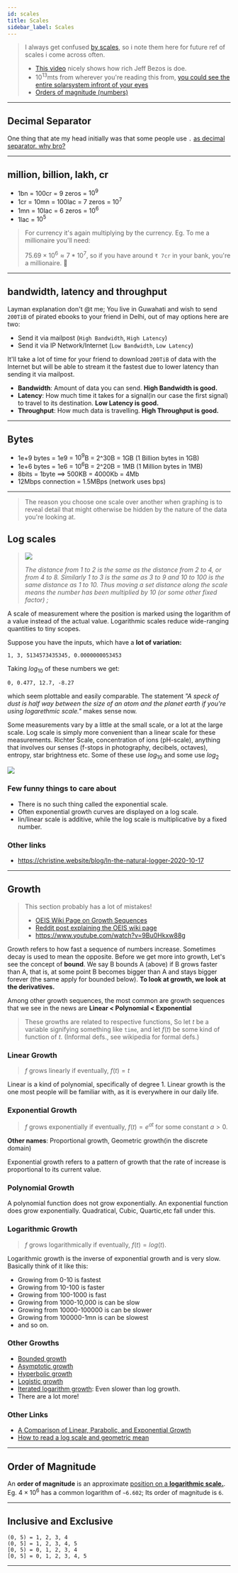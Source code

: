```yaml
---
id: scales
title: Scales
sidebar_label: Scales
---
```


> I always get confused [by scales](https://en.wikipedia.org/wiki/Scale), so i note them here for future ref of scales i come across often.
>
> - [This video](https://www.youtube.com/watch?v=qSOVBiEotaw) nicely shows how rich Jeff Bezos is doe.
> - $10^{13}$mts from wherever you're reading this from, [you could see the entire solarsystem infront of your eyes](https://www.youtube.com/watch?v=0fKBhvDjuy0)
> - [Orders of magnitude (numbers)](<https://en.wikipedia.org/wiki/Orders_of_magnitude_(numbers)>)

---

## Decimal Separator

One thing that ate my head initially was that some people use `.` [as decimal separator. why bro?](https://en.wikipedia.org/wiki/Decimal_separator)

---

## million, billion, lakh, cr

- 1bn = 100cr = 9 zeros = $10^9$
- 1cr = 10mn = 100lac = 7 zeros = $10^7$
- 1mn = 10lac = 6 zeros = $10^6$
- 1lac = $10^5$

> For currency it's again multiplying by the currency. Eg. To me a millionaire you'll need:
>
> $75.69 \times 10^6 \approx 7*10^7$, so if you have around `₹ 7cr` in your bank, you're a millionaire. 🤑

---

## bandwidth, latency and throughput

Layman explanation don't @t me; You live in Guwahati and wish to send `200TiB` of pirated ebooks to your friend in Delhi, out of may options here are two:

- Send it via mailpost (`High Bandwidth`, `High Latency`)
- Send it via IP Network/Internet (`Low Bandwidth`, `Low Latency`)

It'll take a lot of time for your friend to download `200TiB` of data with the Internet but will be able to stream it the fastest due to lower latency than sending it via mailpost.

- **Bandwidth**: Amount of data you can send. **High Bandwidth is good.**
- **Latency**: How much time it takes for a signal(in our case the first signal) to travel to its destination. **Low Latency is good.**
- **Throughput**: How much data is travelling. **High Throughput is good.**

---

## Bytes

- 1e+9 bytes = 1e9 = $10^9$B = 2^30B = 1GB (1 Billion bytes in 1GB)
- 1e+6 bytes = 1e6 = $10^6$B = 2^20B = 1MB (1 Million bytes in 1MB)
- 8bits = 1byte $\implies$ 500KB = 4000Kb = 4Mb
- 12Mbps connection = 1.5MBps (network uses bps)

---

> The reason you choose one scale over another when graphing is to reveal detail that might otherwise be hidden by the nature of the data you're looking at.

## Log scales


> ![](/img/logscale.png)
>
> _The distance from 1 to 2 is the same as the distance from 2 to 4, or from 4 to 8. Similarly 1 to 3 is the same as 3 to 9 and 10 to 100 is the same distance as 1 to 10. Thus moving a set distance along the scale means the number has been multiplied by 10 (or some other fixed factor) ;_

A scale of measurement where the position is marked using the logarithm of a value instead of the actual value. Logarithmic scales reduce wide-ranging quantities to tiny scopes.

Suppose you have the inputs, which have a **lot of variation:**

```
1, 3, 5134573435345, 0.0000000053453
```

Taking $log_{10}$ of these numbers we get:

```
0, 0.477, 12.7, -8.27
```

which seem plottable and easily comparable. The statement _"A speck of dust is half way between the size of an atom and the planet earth if you're using logarethmic scale."_ makes sense now.

Some measurements vary by a little at the small scale, or a lot at the large scale. Log scale is simply more convenient than a linear scale for these measurements. Richter Scale, concentration of ions (pH-scale), anything that involves our senses (f-stops in photography, decibels, octaves), entropy, star brightness etc. Some of these use $log_{10}$ and some use $log_2$

![](/img/logscale_comp.png)

### Few funny things to care about

- There is no such thing called the exponential scale.
- Often exponential growth curves are displayed on a log scale.
- lin/linear scale is additive, while the log scale is multiplicative by a fixed number.

### Other links
- https://christine.website/blog/ln-the-natural-logger-2020-10-17

---

## Growth

> This section probably has a lot of mistakes!
>
> - [OEIS Wiki Page on Growth Sequences](https://oeis.org/wiki/Growth_of_sequences)
> - [Reddit post explaining the OEIS wiki page](http://archive.is/O5s8R)
> - https://www.youtube.com/watch?v=9Bu0Hkxw88g

Growth refers to how fast a sequence of numbers increase. Sometimes decay is used to mean the opposite. Before we get more into growth, Let's see the concept of **bound**. We say B bounds A (above) if B grows faster than A, that is, at some point B becomes bigger than A and stays bigger forever (the same apply for bounded below). **To look at growth, we look at the derivatives.**

Among other growth sequences, the most common are growth sequences that we see in the news are **Linear < Polynomial < Exponential**

> These growths are related to respective functions, So let $t$ be a variable signifying something like `time`, and let $f(t)$ be some kind of function of $t$. (Informal defs., see wikipedia for formal defs.)

### Linear Growth

> $f$ grows linearly if eventually, $f(t) = t$

Linear is a kind of polynomial, specifically of degree 1. Linear growth is the one most people will be familiar with, as it is everywhere in our daily life.

### Exponential Growth

> $f$ grows exponentially if eventually, $f(t) = e^{at}$ for some constant $a > 0$.

**Other names**: Proportional growth, Geometric growth(in the discrete domain)

Exponential growth refers to a pattern of growth that the rate of increase is proportional to its current value.

### Polynomial Growth

A polynomial function does not grow exponentially. An exponential function does grow exponentially. Quadratical, Cubic, Quartic,etc fall under this.

### Logarithmic Growth

> $f$ grows logarithmically if eventually, $f(t) = log(t)$.

Logarithmic growth is the inverse of exponential growth and is very slow. Basically think of it like this:

- Growing from 0-10 is fastest
- Growing from 10-100 is faster
- Growing from 100-1000 is fast
- Growing from 1000-10,000 is can be slow
- Growing from 10000-100000 is can be slower
- Growing from 100000-1mn is can be slowest
- and so on.

### Other Growths

- [Bounded growth](https://en.wikipedia.org/wiki/Bounded_growth)
- [Asymptotic growth](/pdf/asymptotic-growth.pdf)
- [Hyperbolic growth](https://en.wikipedia.org/wiki/Hyperbolic_growth)
- [Logistic growth](https://en.wikipedia.org/wiki/Logistic_function)
- [Iterated logarithm growth](https://en.wikipedia.org/wiki/Iterated_logarithm): Even slower than log growth.
- There are a lot more!

### Other Links

- [A Comparison of Linear, Parabolic, and Exponential Growth](https://asiakas.kotisivukone.com/files/clarity.kotisivukone.com/comparison_of_growth.pdf)
- [How to read a log scale and geometric mean](https://www.youtube.com/watch?v=8jR-_Om4myk)

---

## Order of Magnitude

An **order of magnitude** is an approximate [position on a **logarithmic scale.**](https://psychology.wikia.org/wiki/Order_of_magnitude). Eg. $4\times10^6$ has a common logarithm of `~6.602`; Its order of magnitude is `6`.

---

## Inclusive and Exclusive

```
(0, 5) = 1, 2, 3, 4
(0, 5] = 1, 2, 3, 4, 5
[0, 5) = 0, 1, 2, 3, 4
[0, 5] = 0, 1, 2, 3, 4, 5
```

---
